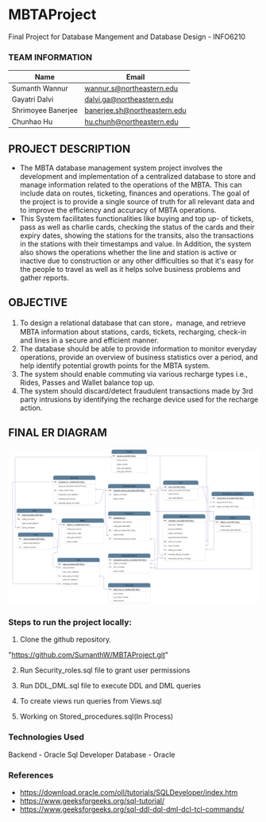 # MBTAProject

Final Project for Database Mangement and Database Design - INFO6210

### TEAM INFORMATION

|Name|Email
|------|------|
|Sumanth Wannur | wannur.s@northeastern.edu
|Gayatri Dalvi |	dalvi.ga@northeastern.edu
|Shrimoyee Banerjee |	banerjee.sh@northeastern.edu
|Chunhao Hu| hu.chunh@northeastern.edu

## PROJECT DESCRIPTION
- The MBTA database management system project involves the development and implementation
of a centralized database to store and manage information related to the operations of the MBTA.
This can include data on routes, ticketing, finances and operations. The goal of the project is to
provide a single source of truth for all relevant data and to improve the efficiency and accuracy
of MBTA operations.
- This System facilitates functionalities like buying and top up- of tickets, pass as well as charlie
cards, checking the status of the cards and their expiry dates, showing the stations for the transits,
also the transactions in the stations with their timestamps and value. In Addition, the system also
shows the operations whether the line and station is active or inactive due to construction or any
other difficulties so that it's easy for the people to travel as well as it helps solve business
problems and gather reports.

## OBJECTIVE 

1. To design a relational database that can store，manage, and retrieve MBTA information
about stations, cards, tickets, recharging, check-in and lines in a secure and efficient
manner.
2. The database should be able to provide information to monitor everyday operations,
provide an overview of business statistics over a period, and help identify potential
growth points for the MBTA system.
3. The system should enable commuting via various recharge types i.e., Rides, Passes and
Wallet balance top up.
4. The system should discard/detect fraudulent transactions made by 3rd party intrusions by
identifying the recharge device used for the recharge action.

## FINAL ER DIAGRAM
![ERD](images/ERD.png)

### Steps to run the project locally:

1. Clone the github repository.

  "https://github.com/SumanthW/MBTAProject.git"

2. Run Security_roles.sql file to grant user permissions 

3. Run DDL_DML.sql file to execute DDL and DML queries  

4. To create views run queries from Views.sql

5. Working on Stored_procedures.sql(In Process)

### Technologies Used

Backend - Oracle Sql Developer
Database - Oracle


### References
- https://download.oracle.com/oll/tutorials/SQLDeveloper/index.htm
- https://www.geeksforgeeks.org/sql-tutorial/
- https://www.geeksforgeeks.org/sql-ddl-dql-dml-dcl-tcl-commands/




 
